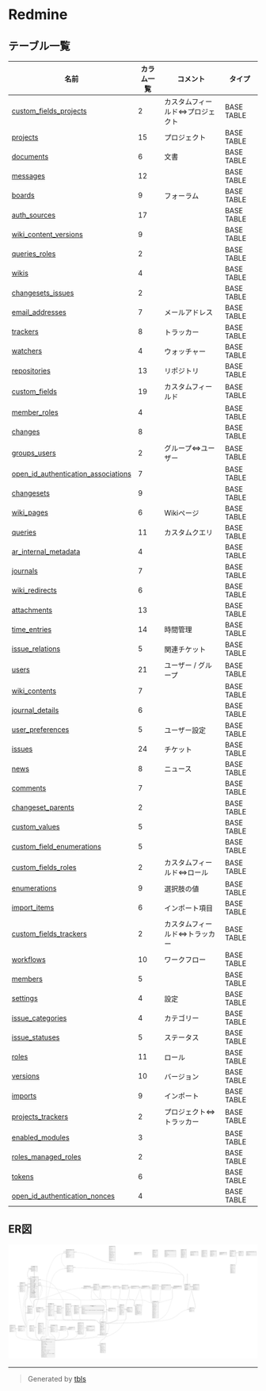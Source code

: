 # Redmine

## テーブル一覧

| 名前                                                                            | カラム一覧      | コメント                             | タイプ        |
| ----------------------------------------------------------------------------- | ---------- | -------------------------------- | ---------- |
| [custom_fields_projects](custom_fields_projects.md)                           | 2          | カスタムフィールド⇔プロジェクト                 | BASE TABLE |
| [projects](projects.md)                                                       | 15         | プロジェクト                           | BASE TABLE |
| [documents](documents.md)                                                     | 6          | 文書                               | BASE TABLE |
| [messages](messages.md)                                                       | 12         |                                  | BASE TABLE |
| [boards](boards.md)                                                           | 9          | フォーラム                            | BASE TABLE |
| [auth_sources](auth_sources.md)                                               | 17         |                                  | BASE TABLE |
| [wiki_content_versions](wiki_content_versions.md)                             | 9          |                                  | BASE TABLE |
| [queries_roles](queries_roles.md)                                             | 2          |                                  | BASE TABLE |
| [wikis](wikis.md)                                                             | 4          |                                  | BASE TABLE |
| [changesets_issues](changesets_issues.md)                                     | 2          |                                  | BASE TABLE |
| [email_addresses](email_addresses.md)                                         | 7          | メールアドレス                          | BASE TABLE |
| [trackers](trackers.md)                                                       | 8          | トラッカー                            | BASE TABLE |
| [watchers](watchers.md)                                                       | 4          | ウォッチャー                           | BASE TABLE |
| [repositories](repositories.md)                                               | 13         | リポジトリ                            | BASE TABLE |
| [custom_fields](custom_fields.md)                                             | 19         | カスタムフィールド                        | BASE TABLE |
| [member_roles](member_roles.md)                                               | 4          |                                  | BASE TABLE |
| [changes](changes.md)                                                         | 8          |                                  | BASE TABLE |
| [groups_users](groups_users.md)                                               | 2          | グループ⇔ユーザー                        | BASE TABLE |
| [open_id_authentication_associations](open_id_authentication_associations.md) | 7          |                                  | BASE TABLE |
| [changesets](changesets.md)                                                   | 9          |                                  | BASE TABLE |
| [wiki_pages](wiki_pages.md)                                                   | 6          | Wikiページ                          | BASE TABLE |
| [queries](queries.md)                                                         | 11         | カスタムクエリ                          | BASE TABLE |
| [ar_internal_metadata](ar_internal_metadata.md)                               | 4          |                                  | BASE TABLE |
| [journals](journals.md)                                                       | 7          |                                  | BASE TABLE |
| [wiki_redirects](wiki_redirects.md)                                           | 6          |                                  | BASE TABLE |
| [attachments](attachments.md)                                                 | 13         |                                  | BASE TABLE |
| [time_entries](time_entries.md)                                               | 14         | 時間管理                             | BASE TABLE |
| [issue_relations](issue_relations.md)                                         | 5          | 関連チケット                           | BASE TABLE |
| [users](users.md)                                                             | 21         | ユーザー / グループ                      | BASE TABLE |
| [wiki_contents](wiki_contents.md)                                             | 7          |                                  | BASE TABLE |
| [journal_details](journal_details.md)                                         | 6          |                                  | BASE TABLE |
| [user_preferences](user_preferences.md)                                       | 5          | ユーザー設定                           | BASE TABLE |
| [issues](issues.md)                                                           | 24         | チケット                             | BASE TABLE |
| [news](news.md)                                                               | 8          | ニュース                             | BASE TABLE |
| [comments](comments.md)                                                       | 7          |                                  | BASE TABLE |
| [changeset_parents](changeset_parents.md)                                     | 2          |                                  | BASE TABLE |
| [custom_values](custom_values.md)                                             | 5          |                                  | BASE TABLE |
| [custom_field_enumerations](custom_field_enumerations.md)                     | 5          |                                  | BASE TABLE |
| [custom_fields_roles](custom_fields_roles.md)                                 | 2          | カスタムフィールド⇔ロール                    | BASE TABLE |
| [enumerations](enumerations.md)                                               | 9          | 選択肢の値                            | BASE TABLE |
| [import_items](import_items.md)                                               | 6          | インポート項目                          | BASE TABLE |
| [custom_fields_trackers](custom_fields_trackers.md)                           | 2          | カスタムフィールド⇔トラッカー                  | BASE TABLE |
| [workflows](workflows.md)                                                     | 10         | ワークフロー                           | BASE TABLE |
| [members](members.md)                                                         | 5          |                                  | BASE TABLE |
| [settings](settings.md)                                                       | 4          | 設定                               | BASE TABLE |
| [issue_categories](issue_categories.md)                                       | 4          | カテゴリー                            | BASE TABLE |
| [issue_statuses](issue_statuses.md)                                           | 5          | ステータス                            | BASE TABLE |
| [roles](roles.md)                                                             | 11         | ロール                              | BASE TABLE |
| [versions](versions.md)                                                       | 10         | バージョン                            | BASE TABLE |
| [imports](imports.md)                                                         | 9          | インポート                            | BASE TABLE |
| [projects_trackers](projects_trackers.md)                                     | 2          | プロジェクト⇔トラッカー                     | BASE TABLE |
| [enabled_modules](enabled_modules.md)                                         | 3          |                                  | BASE TABLE |
| [roles_managed_roles](roles_managed_roles.md)                                 | 2          |                                  | BASE TABLE |
| [tokens](tokens.md)                                                           | 6          |                                  | BASE TABLE |
| [open_id_authentication_nonces](open_id_authentication_nonces.md)             | 4          |                                  | BASE TABLE |

## ER図

![er](schema.svg)

---

> Generated by [tbls](https://github.com/k1LoW/tbls)

